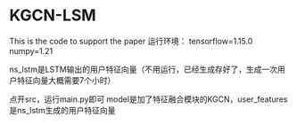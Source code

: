 # KGCN-LSM
This is the code to support the paper
运行环境：
tensorflow=1.15.0
numpy=1.21

ns_lstm是LSTM输出的用户特征向量（不用运行，已经生成存好了，生成一次用户特征向量大概需要7个小时）


点开src，运行main.py即可
model是加了特征融合模块的KGCN，user_features是ns_lstm生成的用户特征向量
